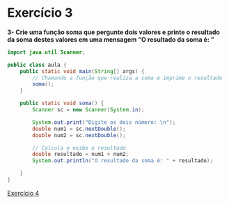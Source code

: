 # Exercício 3

**3- Crie uma função soma que pergunte dois valores e printe o resultado da soma destes valores em uma mensagem “O resultado da soma é: <resultado>”**

```java
import java.util.Scanner;

public class aula {
    public static void main(String[] args) {
        // Chamando a função que realiza a soma e imprime o resultado
        soma();
    }

    public static void soma() {
        Scanner sc = new Scanner(System.in);

        System.out.print("Digite os dois número: \n");
        double num1 = sc.nextDouble();
        double num2 = sc.nextDouble();

        // Calcula e exibe o resultado
        double resultado = num1 + num2;
        System.out.println("O resultado da soma é: " + resultado);

    }
}
```

[Exercício 4](Exerci%CC%81cio%203%201a4b8871e1d98042832afc9987b7e7c9/Exerci%CC%81cio%204%201a4b8871e1d980a9be87d7a0bebd074b.md)
